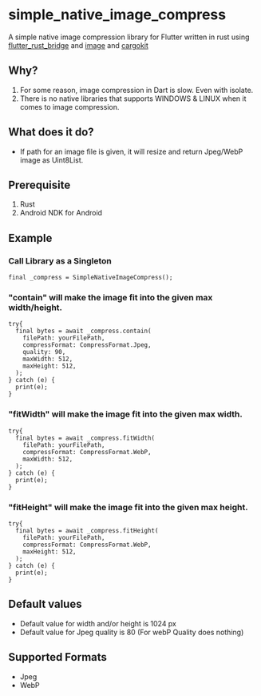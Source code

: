 # simple_native_image_compress

A simple native image compression library for Flutter written in rust using [flutter_rust_bridge][1] and [image][2] and [cargokit][3]

## Why?

1. For some reason, image compression in Dart is slow. Even with isolate.
2. There is no native libraries that supports WINDOWS & LINUX when it comes to image compression.

## What does it do?

- If path for an image file is given, it will resize and return Jpeg/WebP image as Uint8List.

## Prerequisite

1. Rust
2. Android NDK for Android

## Example

### Call Library as a Singleton
```shell
final _compress = SimpleNativeImageCompress();
```

### "contain" will make the image fit into the given max width/height.
```shell
try{
  final bytes = await _compress.contain(
    filePath: yourFilePath,
    compressFormat: CompressFormat.Jpeg,
    quality: 90,
    maxWidth: 512,
    maxHeight: 512,
  );
} catch (e) {
  print(e);
}
```

### "fitWidth" will make the image fit into the given max width.
```shell
try{
  final bytes = await _compress.fitWidth(
    filePath: yourFilePath,
    compressFormat: CompressFormat.WebP,
    maxWidth: 512,
  );
} catch (e) {
  print(e);
}
```

### "fitHeight" will make the image fit into the given max height.
```shell
try{
  final bytes = await _compress.fitHeight(
    filePath: yourFilePath,
    compressFormat: CompressFormat.WebP,
    maxHeight: 512,
  );
} catch (e) {
  print(e);
}
```

## Default values

- Default value for width and/or height is 1024 px
- Default value for Jpeg quality is 80 (For webP Quality does nothing)

## Supported Formats

- Jpeg
- WebP

[1]: <https://github.com/fzyzcjy/flutter_rust_bridge> "flutter rust bridge github"
[2]: <https://github.com/image-rs/image> "rust image crate github"
[3]: <https://github.com/irondash/cargokit> "cargokit github"
